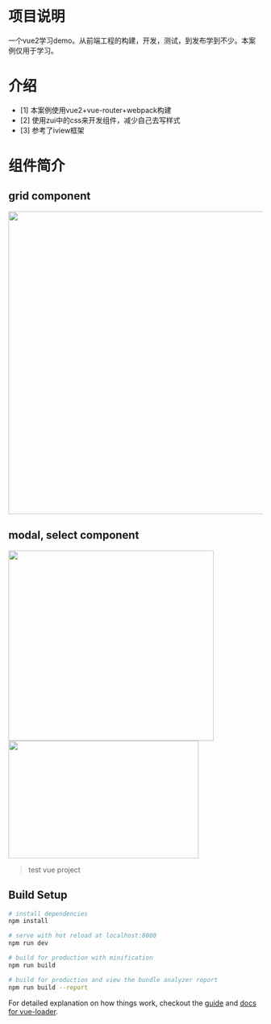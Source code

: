 # 项目说明
 一个vue2学习demo。从前端工程的构建，开发，测试，到发布学到不少。本案例仅用于学习。

# 介绍
 - [1] 本案例使用vue2+vue-router+webpack构建
 - [2] 使用zui中的css来开发组件，减少自己去写样式
 - [3] 参考了iview框架

# 组件简介
## grid component
  <img src="https://github.com/zmr-zxls/vue-demo/raw/master/screenshots/griddemo.png" width="1000" height="600"/>

## modal, select component
  <img src="https://github.com/zmr-zxls/vue-demo/raw/master/screenshots/modal.png" width="407" height="377"/> <img src="https://github.com/zmr-zxls/vue-demo/raw/master/screenshots/select.png" width="377" height="233"/>

> test vue project

## Build Setup

``` bash
# install dependencies
npm install

# serve with hot reload at localhost:8080
npm run dev

# build for production with minification
npm run build

# build for production and view the bundle analyzer report
npm run build --report
```

For detailed explanation on how things work, checkout the [guide](http://vuejs-templates.github.io/webpack/) and [docs for vue-loader](http://vuejs.github.io/vue-loader).
